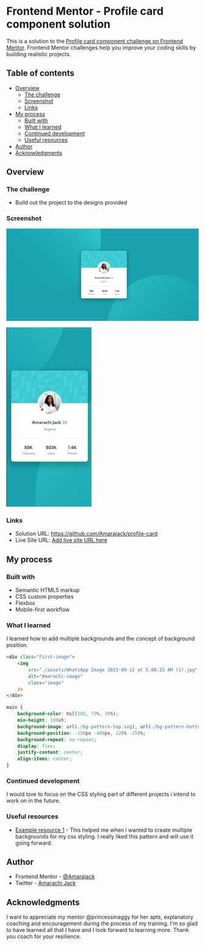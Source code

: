 # Frontend Mentor - Profile card component solution

This is a solution to the [Profile card component challenge on Frontend Mentor](https://www.frontendmentor.io/challenges/profile-card-component-cfArpWshJ). Frontend Mentor challenges help you improve your coding skills by building realistic projects.

## Table of contents

- [Overview](#overview)
  - [The challenge](#the-challenge)
  - [Screenshot](#screenshot)
  - [Links](#links)
- [My process](#my-process)
  - [Built with](#built-with)
  - [What I learned](#what-i-learned)
  - [Continued development](#continued-development)
  - [Useful resources](#useful-resources)
- [Author](#author)
- [Acknowledgments](#acknowledgments)

## Overview

### The challenge

- Build out the project to the designs provided

### Screenshot

![](./assets/Desktop.png)

![](./assets/mobile.png)

### Links

- Solution URL: https://github.com/Amarajack/profile-card
- Live Site URL: [Add live site URL here](https://your-live-site-url.com)

## My process

### Built with

- Semantic HTML5 markup
- CSS custom properties
- Flexbox
- Mobile-first workflow

### What I learned

I learned how to add multiple backgrounds and the concept of background position.

```html
<div class="First-image">
	<img
		src="./assets/WhatsApp Image 2023-09-12 at 5.00.25 AM (1).jpg"
		alt="Amarachi-image"
		class="image"
	/>
</div>
```

```css
main {
	background-color: hsl(185, 75%, 39%);
	min-height: 100vh;
	background-image: url(./bg-pattern-top.svg), url(./bg-pattern-bottom.svg);
	background-position: -150px -400px, 120% -250%;
	background-repeat: no-repeat;
	display: flex;
	justify-content: center;
	align-items: center;
}
```

### Continued development

I would love to focus on the CSS styling part of different projects i intend to work on in the future.

### Useful resources

- [Example resource 1](https://www.w3schools.com/css/css3_backgrounds.asp) - This helped me when i wanted to create multiple backgrounds for my css styling. I really liked this pattern and will use it going forward.

## Author

- Frontend Mentor - [ @Amarajack](https://www.frontendmentor.io/profile/Amarajack)
- Twitter - [Amarachi Jack](https://www.linkedin.com/in/amarachi-jack-654680165)

## Acknowledgments

I want to appreciate my mentor @princessmaggy for her apts, explanatory coaching and encouragement during the process of my training. I'm so glad to have learned all that I have and I look forward to learning more. Thank you coach for your resilience.
